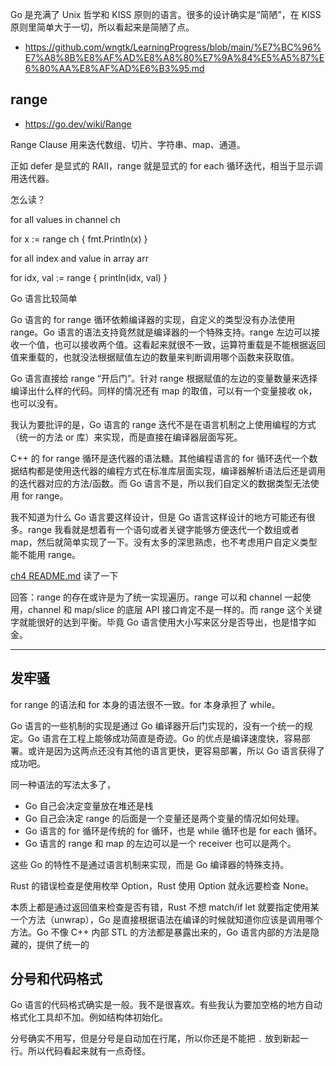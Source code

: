 Go 是充满了 Unix 哲学和 KISS 原则的语言。很多的设计确实是“简陋”，在 KISS 原则里简单大于一切，所以看起来是简陋了点。

- https://github.com/wngtk/LearningProgress/blob/main/%E7%BC%96%E7%A8%8B%E8%AF%AD%E8%A8%80%E7%9A%84%E5%A5%87%E6%80%AA%E8%AF%AD%E6%B3%95.md

## range

- https://go.dev/wiki/Range 

Range Clause 用来迭代数组、切片、字符串、map、通道。

正如 defer 是显式的 RAII，range 就是显式的 for each 循环迭代，相当于显示调用迭代器。

怎么读？

for all values in channel ch

for x := range ch {
    fmt.Println(x)
}

for all index and value in array arr

for idx, val := range {
    println(idx, val)
}


Go 语言比较简单

Go 语言的 for range 循环依赖编译器的实现，自定义的类型没有办法使用 range。Go 语言的语法支持竟然就是编译器的一个特殊支持。range 左边可以接收一个值，也可以接收两个值。这看起来就很不一致，运算符重载是不能根据返回值来重载的，也就没法根据赋值左边的数量来判断调用哪个函数来获取值。

Go 语言直接给 range “开后门”。针对 range 根据赋值的左边的变量数量来选择编译出什么样的代码。同样的情况还有 map 的取值，可以有一个变量接收 ok，也可以没有。

我认为要批评的是，Go 语言的 range 迭代不是在语言机制之上使用编程的方式（统一的方法 or 库）来实现，而是直接在编译器层面写死。

C++ 的 for range 循环是迭代器的语法糖。其他编程语言的 for 循环迭代一个数据结构都是使用迭代器的编程方式在标准库层面实现，编译器解析语法后还是调用的迭代器对应的方法/函数。而 Go 语言不是，所以我们自定义的数据类型无法使用 for range。

我不知道为什么 Go 语言要这样设计，但是 Go 语言这样设计的地方可能还有很多。range 我看就是想着有一个语句或者关键字能够方便迭代一个数组或者 map，然后就简单实现了一下。没有太多的深思熟虑，也不考虑用户自定义类型能不能用 range。

[ch4 README.md](../ch4/README.md) 读了一下

回答：range 的存在或许是为了统一实现遍历。range 可以和 channel 一起使用，channel 和 map/slice 的底层 API 接口肯定不是一样的。而 range 这个关键字就能很好的达到平衡。毕竟 Go 语言使用大小写来区分是否导出，也是惜字如金。

---

## 发牢骚

for range 的语法和 for 本身的语法很不一致。for 本身承担了 while。

Go 语言的一些机制的实现是通过 Go 编译器开后门实现的，没有一个统一的规定。Go 语言在工程上能够成功简直是奇迹。Go 的优点是编译速度快，容易部署。或许是因为这两点还没有其他的语言更快，更容易部署，所以 Go 语言获得了成功吧。

同一种语法的写法太多了，

- Go 自己会决定变量放在堆还是栈
- Go 自己会决定 range 的后面是一个变量还是两个变量的情况如何处理。
- Go 语言的 for 循环是传统的 for 循环，也是 while 循环也是 for each 循环。
- Go 语言的 range 和 map 的左边可以是一个 receiver 也可以是两个。

这些 Go 的特性不是通过语言机制来实现，而是 Go 编译器的特殊支持。

Rust 的错误检查是使用枚举 Option，Rust 使用 Option 就永远要检查 None。

本质上都是通过返回值来检查是否有错，Rust 不想 match/if let 就要指定使用某一个方法（unwrap），Go 是直接根据语法在编译的时候就知道你应该是调用哪个方法。Go 不像 C++ 内部 STL 的方法都是暴露出来的，Go 语言内部的方法是隐藏的，提供了统一的

## 分号和代码格式

Go 语言的代码格式确实是一般。我不是很喜欢。有些我认为要加空格的地方自动格式化工具却不加。例如结构体初始化。

分号确实不用写，但是分号是自动加在行尾，所以你还是不能把 `.` 放到新起一行。所以代码看起来就有一点奇怪。